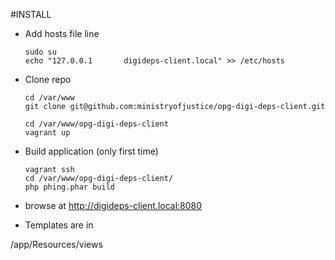 #INSTALL

  * Add hosts file line
    
        sudo su
        echo "127.0.0.1       digideps-client.local" >> /etc/hosts

  * Clone repo
 
        cd /var/www
        git clone git@github.com:ministryofjustice/opg-digi-deps-client.git
    
        cd /var/www/opg-digi-deps-client
        vagrant up

  * Build application (only first time)

        vagrant ssh
        cd /var/www/opg-digi-deps-client/
        php phing.phar build

  *  browse at http://digideps-client.local:8080

  * Templates are in 

/app/Resources/views


